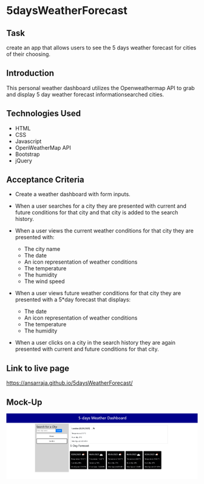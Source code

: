 # 5daysWeatherForecast
## Task
create an app that allows users to see the 5 days weather forecast for cities of their choosing.

## Introduction
This personal weather dashboard utilizes the Openweathermap API to grab and display 5 day weather forecast informationsearched cities.

## Technologies Used
* HTML
* CSS
* Javascript
* OpenWeatherMap API
* Bootstrap
* jQuery

## Acceptance Criteria

* Create a weather dashboard with form inputs.
* When a user searches for a city they are presented with current and future conditions for that city and that city is added to the search history.
* When a user views the current weather conditions for that city they are presented with:
  * The city name
  * The date
  * An icon representation of weather conditions
  * The temperature
  * The humidity
  * The wind speed

* When a user views future weather conditions for that city they are presented with a 5*day forecast that displays:
  * The date
  * An icon representation of weather conditions
  * The temperature
  * The humidity

* When a user clicks on a city in the search history they are again presented with current and future conditions for that city.

## Link to live page
https://ansarraja.github.io/5daysWeatherForecast/

## Mock-Up
![Alt text](assets/5daywaetherMockUp.PNG)
